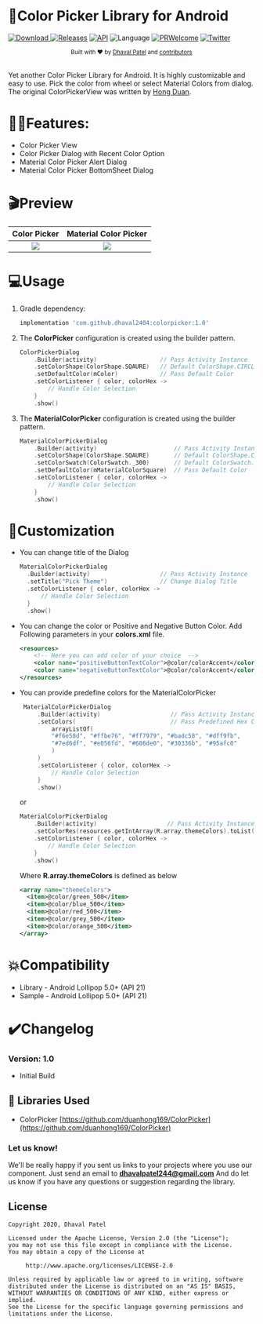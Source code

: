 # 🎨Color Picker Library for Android

[![Download](https://api.bintray.com/packages/dhaval2404/maven/colorpicker/images/download.svg) ](https://bintray.com/dhaval2404/maven/colorpicker/_latestVersion)
[![Releases](https://img.shields.io/github/release/dhaval2404/colorpicker/all.svg?style=flat-square)](https://github.com/Dhaval2404/ColorPicker/releases)
[![API](https://img.shields.io/badge/API-21%2B-brightgreen.svg?style=flat)](https://android-arsenal.com/api?level=21)
![Language](https://img.shields.io/badge/language-Kotlin-orange.svg)
[![PRWelcome](https://img.shields.io/badge/PRs-welcome-brightgreen.svg)](https://github.com/Dhaval2404/ColorPicker)
[![Twitter](https://img.shields.io/twitter/url/https/github.com/Dhaval2404/ImagePicker.svg?style=social)](https://twitter.com/intent/tweet?text=Checkout%20the%20ColorPicker%20library%20for%20android.%20https%3A%2F%2Fgithub.com%2FDhaval2404%2FColorPicker%20)

<div align="center">
  <sub>Built with ❤︎ by
  <a href="https://twitter.com/Dhaval2404">Dhaval Patel</a> and
  <a href="https://github.com/dhaval2404/colorpicker/graphs/contributors">
    contributors
  </a>
</div>
<br/>

Yet another Color Picker Library for Android. It is highly customizable and easy to use. Pick the color from wheel or select Material Colors from dialog. The original ColorPickerView was written by [Hong Duan](https://github.com/duanhong169/ColorPicker).

# 🐱‍🏍Features:

* Color Picker View
* Color Picker Dialog with Recent Color Option
* Material Color Picker Alert Dialog
* Material Color Picker BottomSheet Dialog

# 🎬Preview


   Color Picker    |         Material Color Picker      |
:-------------------------:|:-------------------------:
![](https://github.com/Dhaval2404/ColorPicker/blob/master/art/colorpicker_demo.gif)  |  ![](https://github.com/Dhaval2404/ColorPicker/blob/master/art/materialcolorpicker_demo.gif)

# 💻Usage


1. Gradle dependency:

	```groovy
	implementation 'com.github.dhaval2404:colorpicker:1.0'
	```

2. The **ColorPicker** configuration is created using the builder pattern.

	```kotlin
    ColorPickerDialog
        .Builder(activity)        			// Pass Activity Instance
        .setColorShape(ColorShape.SQAURE)   // Default ColorShape.CIRCLE
        .setDefaultColor(mColor)        	// Pass Default Color
        .setColorListener { color, colorHex ->
        	// Handle Color Selection
        }
        .show()
    ```

3. The **MaterialColorPicker** configuration is created using the builder pattern.

	```kotlin
    MaterialColorPickerDialog
        .Builder(activity)        				// Pass Activity Instance
        .setColorShape(ColorShape.SQAURE)   	// Default ColorShape.CIRCLE
        .setColorSwatch(ColorSwatch._300)   	// Default ColorSwatch._500
        .setDefaultColor(mMaterialColorSquare) 	// Pass Default Color
        .setColorListener { color, colorHex ->
       		// Handle Color Selection
        }
        .show()
    ```

# 🎨Customization

 *  You can change title of the Dialog
    ```kotlin
    MaterialColorPickerDialog
      .Builder(activity)        			// Pass Activity Instance
      .setTitle("Pick Theme")               // Change Dialog Title
      .setColorListener { color, colorHex ->
          // Handle Color Selection
      }
      .show()
    ```
 *  You can change the color or Positive and Negative Button Color. Add Following parameters in your **colors.xml** file.

     ```xml
     <resources>
         <!-- Here you can add color of your choice  -->
         <color name="positiveButtonTextColor">@color/colorAccent</color>
         <color name="negativeButtonTextColor">@color/colorAccent</color>
     </resources>
     ```

 *  You can provide predefine colors for the MaterialColorPicker

     ```kotlin
      MaterialColorPickerDialog
          .Builder(activity)        			// Pass Activity Instance
          .setColors(							// Pass Predefined Hex Color
              arrayListOf(
              "#f6e58d", "#ffbe76", "#ff7979", "#badc58", "#dff9fb",
              "#7ed6df", "#e056fd", "#686de0", "#30336b", "#95afc0"
              )
          )
          .setColorListener { color, colorHex ->
              // Handle Color Selection
          }
          .show()
      ```

      or

      ```kotlin
      MaterialColorPickerDialog
          .Builder(activity)        			// Pass Activity Instance
          .setColorRes(resources.getIntArray(R.array.themeColors).toList()) // Pass Predefined Hex Color
          .setColorListener { color, colorHex ->
              // Handle Color Selection
          }
          .show()
      ```

      Where **R.array.themeColors** is defined as  below

      ```xml
      <array name="themeColors">
        <item>@color/green_500</item>
        <item>@color/blue_500</item>
        <item>@color/red_500</item>
        <item>@color/grey_500</item>
        <item>@color/orange_500</item>
      </array>
      ```

# 💥Compatibility

  * Library - Android Lollipop 5.0+ (API 21)
  * Sample - Android Lollipop 5.0+ (API 21)

# ✔️Changelog

### Version: 1.0

  * Initial Build

## 📃 Libraries Used
* ColorPicker [https://github.com/duanhong169/ColorPicker](https://github.com/duanhong169/ColorPicker)

### Let us know!

We'll be really happy if you sent us links to your projects where you use our component. Just send an email to **dhavalpatel244@gmail.com** And do let us know if you have any questions or suggestion regarding the library.

## License

    Copyright 2020, Dhaval Patel

    Licensed under the Apache License, Version 2.0 (the "License");
    you may not use this file except in compliance with the License.
    You may obtain a copy of the License at

         http://www.apache.org/licenses/LICENSE-2.0

    Unless required by applicable law or agreed to in writing, software
    distributed under the License is distributed on an "AS IS" BASIS,
    WITHOUT WARRANTIES OR CONDITIONS OF ANY KIND, either express or implied.
    See the License for the specific language governing permissions and
    limitations under the License.
